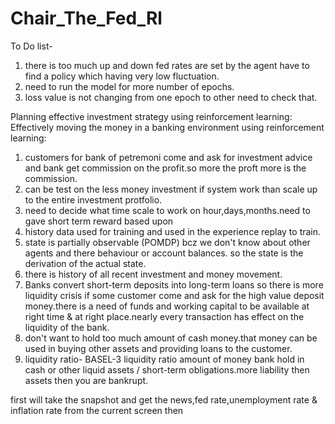 # Chair_The_Fed_Rl
To Do list-

1. there is too much up and down fed rates are set by the agent have to find a policy which having very low fluctuation.
2. need to run the model for more number of epochs.
3. loss value is not changing from one epoch to other need to check that.


Planning effective investment strategy using reinforcement learning:
Effectively moving the money in a banking environment using reinforcement learning:
1. customers for bank of petremoni come and ask for investment advice and bank get commission on the profit.so more the proft more is the commission.
2. can be test on the less money investment if system work than scale up to the entire investment protfolio.
3. need to decide what time scale to work on hour,days,months.need to gave short term reward based upon 
4. history data used for training and used in the experience replay to train.
5. state is partially observable (POMDP) bcz we don't know about other agents and there behaviour or account balances. so the state is the derivation of the actual state.
6. there is history of all recent investment and money movement.
7. Banks convert short-term deposits into long-term loans so there is more liquidity crisis if some customer come and ask for the high value deposit money.there is a need of funds and working capital to be available at right time & at right place.nearly every transaction has effect on the liquidity of the bank.
8. don't want to hold too much amount of cash money.that money can be used in buying other assets and providing loans to the customer.
9. liquidity ratio- BASEL-3 liquidity ratio amount of money bank hold in cash or other liquid assets / short-term obligations.more liability then assets then you are bankrupt.

first will take the snapshot and get the news,fed rate,unemployment rate & inflation rate from the current screen then 
